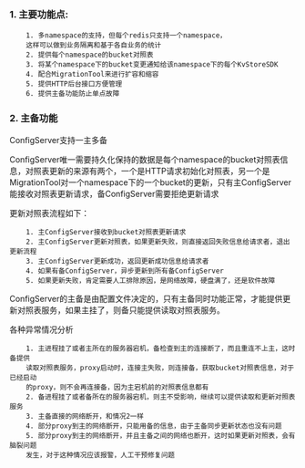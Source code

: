 ### 1. 主要功能点:

```
	1. 多namespace的支持，但每个redis只支持一个namespace，
	这样可以做到业务隔离和基于各自业务的统计
	2. 提供每个namespace的bucket对照表
	3. 将某个namespace下的bucket变更通知给该namespace下的每个KvStoreSDK
	4. 配合MigrationTool来进行扩容和缩容
	5. 提供HTTP后台接口方便管理
	6. 提供主备功能防止单点故障
```

### 2. 主备功能

ConfigServer支持一主多备

ConfigServer唯一需要持久化保持的数据是每个namespace的bucket对照表信息，对照表更新的来源有两个，一个是HTTP请求初始化对照表，另一个是MigrationTool对一个namespace下的一个bucket的更新，只有主ConfigServer能接收对照表更新请求，备ConfigServer需要拒绝更新请求

更新对照表流程如下：

```
	1. 主ConfigServer接收到bucket对照表更新请求
	2. 主ConfigServer更新对照表，如果更新失败，则直接返回失败信息给请求者，退出更新流程
	3. 主ConfigServer更新成功，返回更新成功信息给请求者
	4. 如果有备ConfigServer，异步更新到所有备ConfigServer
	5. 如果更新失败，肯定需要人工排除原因，是网络故障，硬盘满了，还是软件故障
```

ConfigServer的主备是由配置文件决定的，只有主备同时功能正常，才能提供更新对照表服务，如果主挂了，则备只能提供读取对照表服务。

各种异常情况分析

``` 
	1. 主进程挂了或者主所在的服务器宕机，备检查到主的连接断了，而且重连不上主，这时备提供
	读取对照表服务，proxy启动时，连接主失败，则连接备，获取bucket对照表信息，对于已经启动
	的proxy，则不会再连接备，因为主宕机前的对照表信息都有
	2. 备进程挂了或者备所在的服务器宕机，则主不受影响，继续可以提供读取和更新对照表服务
	3. 主备直接的网络断开，和情况2一样
	4. 部分proxy到主的网络断开，只能用备的信息，由于主备同步更新状态也没有问题
	5. 部分proxy到主的网络断开，并且主备之间的网络也断开，这时如果更新对照表，会有脑裂问题
	发生，对于这种情况应该报警，人工干预修复问题
	
	
```

